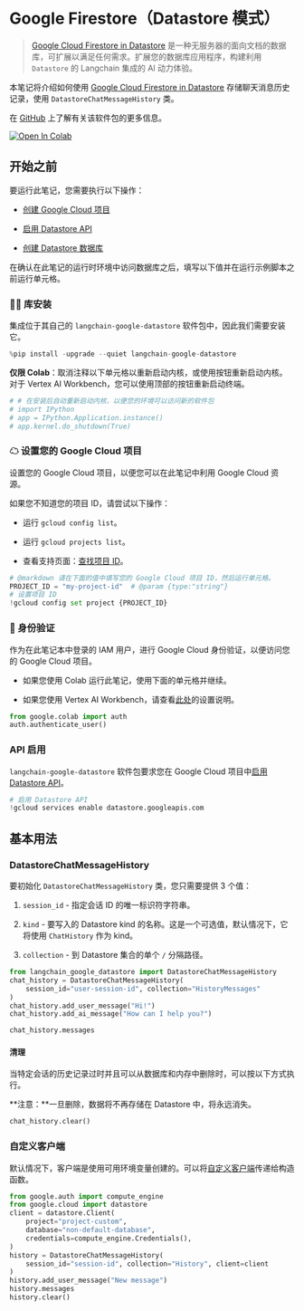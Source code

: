 # Google Firestore（Datastore 模式）

> [Google Cloud Firestore in Datastore](https://cloud.google.com/datastore) 是一种无服务器的面向文档的数据库，可扩展以满足任何需求。扩展您的数据库应用程序，构建利用 `Datastore` 的 Langchain 集成的 AI 动力体验。

本笔记将介绍如何使用 [Google Cloud Firestore in Datastore](https://cloud.google.com/datastore) 存储聊天消息历史记录，使用 `DatastoreChatMessageHistory` 类。

在 [GitHub](https://github.com/googleapis/langchain-google-datastore-python/) 上了解有关该软件包的更多信息。

[![Open In Colab](https://colab.research.google.com/assets/colab-badge.svg)](https://colab.research.google.com/github/googleapis/langchain-google-datastore-python/blob/main/docs/chat_message_history.ipynb)

## 开始之前

要运行此笔记，您需要执行以下操作：

* [创建 Google Cloud 项目](https://developers.google.com/workspace/guides/create-project)

* [启用 Datastore API](https://console.cloud.google.com/flows/enableapi?apiid=datastore.googleapis.com)

* [创建 Datastore 数据库](https://cloud.google.com/datastore/docs/manage-databases)

在确认在此笔记的运行时环境中访问数据库之后，填写以下值并在运行示例脚本之前运行单元格。

### 🦜🔗 库安装

集成位于其自己的 `langchain-google-datastore` 软件包中，因此我们需要安装它。

```python
%pip install -upgrade --quiet langchain-google-datastore
```

**仅限 Colab**：取消注释以下单元格以重新启动内核，或使用按钮重新启动内核。对于 Vertex AI Workbench，您可以使用顶部的按钮重新启动终端。

```python
# # 在安装后自动重新启动内核，以便您的环境可以访问新的软件包
# import IPython
# app = IPython.Application.instance()
# app.kernel.do_shutdown(True)
```

### ☁ 设置您的 Google Cloud 项目

设置您的 Google Cloud 项目，以便您可以在此笔记中利用 Google Cloud 资源。

如果您不知道您的项目 ID，请尝试以下操作：

* 运行 `gcloud config list`。

* 运行 `gcloud projects list`。

* 查看支持页面：[查找项目 ID](https://support.google.com/googleapi/answer/7014113)。

```python
# @markdown 请在下面的值中填写您的 Google Cloud 项目 ID，然后运行单元格。
PROJECT_ID = "my-project-id"  # @param {type:"string"}
# 设置项目 ID
!gcloud config set project {PROJECT_ID}
```

### 🔐 身份验证

作为在此笔记本中登录的 IAM 用户，进行 Google Cloud 身份验证，以便访问您的 Google Cloud 项目。

- 如果您使用 Colab 运行此笔记，使用下面的单元格并继续。

- 如果您使用 Vertex AI Workbench，请查看[此处](https://github.com/GoogleCloudPlatform/generative-ai/tree/main/setup-env)的设置说明。

```python
from google.colab import auth
auth.authenticate_user()
```

### API 启用

`langchain-google-datastore` 软件包要求您在 Google Cloud 项目中[启用 Datastore API](https://console.cloud.google.com/flows/enableapi?apiid=datastore.googleapis.com)。

```python
# 启用 Datastore API
!gcloud services enable datastore.googleapis.com
```

## 基本用法

### DatastoreChatMessageHistory

要初始化 `DatastoreChatMessageHistory` 类，您只需要提供 3 个值：

1. `session_id` - 指定会话 ID 的唯一标识符字符串。

1. `kind` - 要写入的 Datastore kind 的名称。这是一个可选值，默认情况下，它将使用 `ChatHistory` 作为 kind。

1. `collection` - 到 Datastore 集合的单个 `/` 分隔路径。

```python
from langchain_google_datastore import DatastoreChatMessageHistory
chat_history = DatastoreChatMessageHistory(
    session_id="user-session-id", collection="HistoryMessages"
)
chat_history.add_user_message("Hi!")
chat_history.add_ai_message("How can I help you?")
```

```python
chat_history.messages
```

#### 清理

当特定会话的历史记录过时并且可以从数据库和内存中删除时，可以按以下方式执行。

**注意：**一旦删除，数据将不再存储在 Datastore 中，将永远消失。

```python
chat_history.clear()
```

### 自定义客户端

默认情况下，客户端是使用可用环境变量创建的。可以将[自定义客户端](https://cloud.google.com/python/docs/reference/datastore/latest/client)传递给构造函数。

```python
from google.auth import compute_engine
from google.cloud import datastore
client = datastore.Client(
    project="project-custom",
    database="non-default-database",
    credentials=compute_engine.Credentials(),
)
history = DatastoreChatMessageHistory(
    session_id="session-id", collection="History", client=client
)
history.add_user_message("New message")
history.messages
history.clear()
```